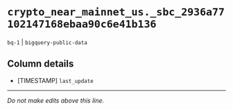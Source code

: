 # `crypto_near_mainnet_us._sbc_2936a77102147168ebaa90c6e41b136`
`bq-1` | `bigquery-public-data`

## Column details
* [TIMESTAMP] `last_update`

-------------------------------------------------------------------------------
*Do not make edits above this line.*

